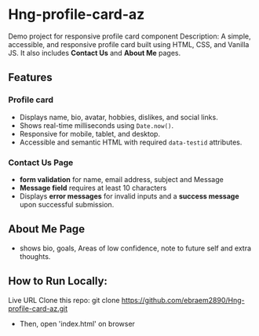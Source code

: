 # Hng-profile-card-az
Demo project for responsive profile card component
Description: A simple, accessible, and responsive profile card built using HTML, CSS, and Vanilla JS. It also includes **Contact Us** and **About Me** pages.
## Features
### Profile card
- Displays name, bio, avatar, hobbies, dislikes, and social links.
- Shows real-time milliseconds using `Date.now()`.
- Responsive for mobile, tablet, and desktop.
- Accessible and semantic HTML with required `data-testid` attributes.
### Contact Us Page
- **form validation** for name, email address,  subject and Message
- **Message field** requires at least 10 characters
- Displays **error messages** for invalid inputs and a **success message** upon successful submission.
 ## About Me Page 
 - shows bio, goals, Areas of  low confidence, note to future self and extra thoughts.
## How to Run Locally:
 Live URL
 Clone this repo: git clone https://github.com/ebraem2890/Hng-profile-card-az.git
 - Then, open 'index.html' on browser
